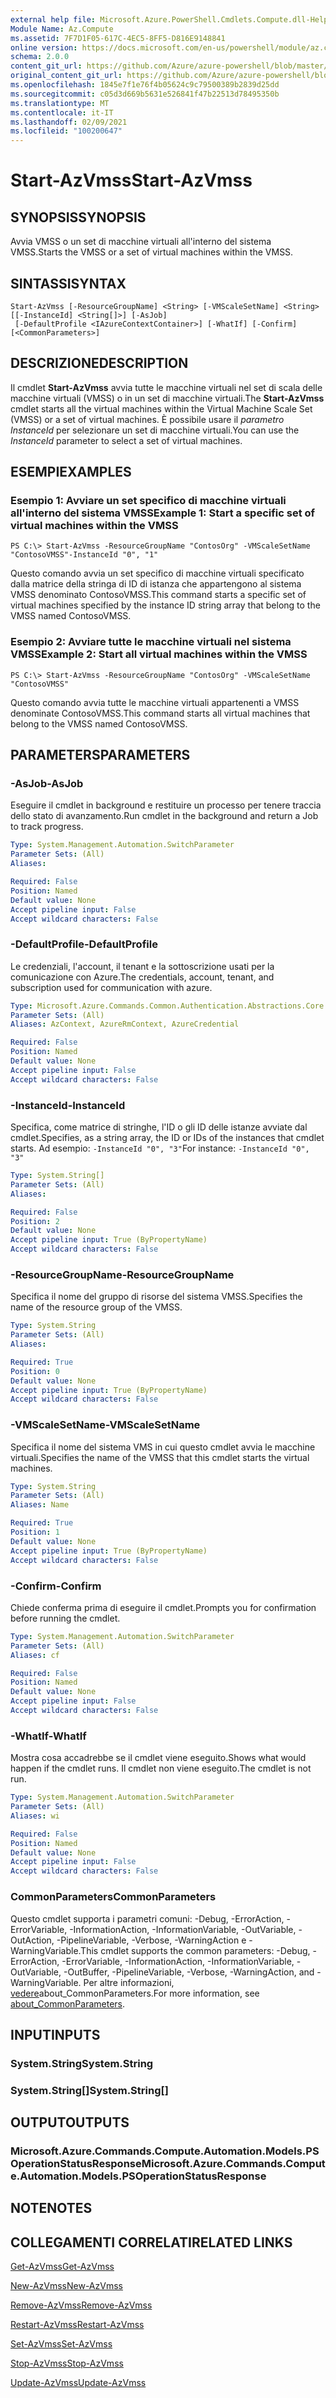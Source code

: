 ```yaml
---
external help file: Microsoft.Azure.PowerShell.Cmdlets.Compute.dll-Help.xml
Module Name: Az.Compute
ms.assetid: 7F7D1F05-617C-4EC5-8FF5-D816E9148841
online version: https://docs.microsoft.com/en-us/powershell/module/az.compute/start-azvmss
schema: 2.0.0
content_git_url: https://github.com/Azure/azure-powershell/blob/master/src/Compute/Compute/help/Start-AzVmss.md
original_content_git_url: https://github.com/Azure/azure-powershell/blob/master/src/Compute/Compute/help/Start-AzVmss.md
ms.openlocfilehash: 1845e7f1e76f4b05624c9c79500389b2839d25dd
ms.sourcegitcommit: c05d3d669b5631e526841f47b22513d78495350b
ms.translationtype: MT
ms.contentlocale: it-IT
ms.lasthandoff: 02/09/2021
ms.locfileid: "100200647"
---
```

# <span data-ttu-id="ef6f5-101">Start-AzVmss</span><span class="sxs-lookup"><span data-stu-id="ef6f5-101">Start-AzVmss</span></span>

## <span data-ttu-id="ef6f5-102">SYNOPSIS</span><span class="sxs-lookup"><span data-stu-id="ef6f5-102">SYNOPSIS</span></span>
<span data-ttu-id="ef6f5-103">Avvia VMSS o un set di macchine virtuali all'interno del sistema VMSS.</span><span class="sxs-lookup"><span data-stu-id="ef6f5-103">Starts the VMSS or a set of virtual machines within the VMSS.</span></span>

## <span data-ttu-id="ef6f5-104">SINTASSI</span><span class="sxs-lookup"><span data-stu-id="ef6f5-104">SYNTAX</span></span>

```
Start-AzVmss [-ResourceGroupName] <String> [-VMScaleSetName] <String> [[-InstanceId] <String[]>] [-AsJob]
 [-DefaultProfile <IAzureContextContainer>] [-WhatIf] [-Confirm] [<CommonParameters>]
```

## <span data-ttu-id="ef6f5-105">DESCRIZIONE</span><span class="sxs-lookup"><span data-stu-id="ef6f5-105">DESCRIPTION</span></span>
<span data-ttu-id="ef6f5-106">Il cmdlet **Start-AzVmss** avvia tutte le macchine virtuali nel set di scala delle macchine virtuali (VMSS) o in un set di macchine virtuali.</span><span class="sxs-lookup"><span data-stu-id="ef6f5-106">The **Start-AzVmss** cmdlet starts all the virtual machines within the Virtual Machine Scale Set (VMSS) or a set of virtual machines.</span></span>
<span data-ttu-id="ef6f5-107">È possibile usare il *parametro InstanceId* per selezionare un set di macchine virtuali.</span><span class="sxs-lookup"><span data-stu-id="ef6f5-107">You can use the *InstanceId* parameter to select a set of virtual machines.</span></span>

## <span data-ttu-id="ef6f5-108">ESEMPI</span><span class="sxs-lookup"><span data-stu-id="ef6f5-108">EXAMPLES</span></span>

### <span data-ttu-id="ef6f5-109">Esempio 1: Avviare un set specifico di macchine virtuali all'interno del sistema VMSS</span><span class="sxs-lookup"><span data-stu-id="ef6f5-109">Example 1: Start a specific set of virtual machines within the VMSS</span></span>
```
PS C:\> Start-AzVmss -ResourceGroupName "ContosOrg" -VMScaleSetName "ContosoVMSS"-InstanceId "0", "1"
```

<span data-ttu-id="ef6f5-110">Questo comando avvia un set specifico di macchine virtuali specificato dalla matrice della stringa di ID di istanza che appartengono al sistema VMSS denominato ContosoVMSS.</span><span class="sxs-lookup"><span data-stu-id="ef6f5-110">This command starts a specific set of virtual machines specified by the instance ID string array that belong to the VMSS named ContosoVMSS.</span></span>

### <span data-ttu-id="ef6f5-111">Esempio 2: Avviare tutte le macchine virtuali nel sistema VMSS</span><span class="sxs-lookup"><span data-stu-id="ef6f5-111">Example 2: Start all virtual machines within the VMSS</span></span>
```
PS C:\> Start-AzVmss -ResourceGroupName "ContosOrg" -VMScaleSetName "ContosoVMSS"
```

<span data-ttu-id="ef6f5-112">Questo comando avvia tutte le macchine virtuali appartenenti a VMSS denominate ContosoVMSS.</span><span class="sxs-lookup"><span data-stu-id="ef6f5-112">This command starts all virtual machines that belong to the VMSS named ContosoVMSS.</span></span>

## <span data-ttu-id="ef6f5-113">PARAMETERS</span><span class="sxs-lookup"><span data-stu-id="ef6f5-113">PARAMETERS</span></span>

### <span data-ttu-id="ef6f5-114">-AsJob</span><span class="sxs-lookup"><span data-stu-id="ef6f5-114">-AsJob</span></span>
<span data-ttu-id="ef6f5-115">Eseguire il cmdlet in background e restituire un processo per tenere traccia dello stato di avanzamento.</span><span class="sxs-lookup"><span data-stu-id="ef6f5-115">Run cmdlet in the background and return a Job to track progress.</span></span>

```yaml
Type: System.Management.Automation.SwitchParameter
Parameter Sets: (All)
Aliases:

Required: False
Position: Named
Default value: None
Accept pipeline input: False
Accept wildcard characters: False
```

### <span data-ttu-id="ef6f5-116">-DefaultProfile</span><span class="sxs-lookup"><span data-stu-id="ef6f5-116">-DefaultProfile</span></span>
<span data-ttu-id="ef6f5-117">Le credenziali, l'account, il tenant e la sottoscrizione usati per la comunicazione con Azure.</span><span class="sxs-lookup"><span data-stu-id="ef6f5-117">The credentials, account, tenant, and subscription used for communication with azure.</span></span>

```yaml
Type: Microsoft.Azure.Commands.Common.Authentication.Abstractions.Core.IAzureContextContainer
Parameter Sets: (All)
Aliases: AzContext, AzureRmContext, AzureCredential

Required: False
Position: Named
Default value: None
Accept pipeline input: False
Accept wildcard characters: False
```

### <span data-ttu-id="ef6f5-118">-InstanceId</span><span class="sxs-lookup"><span data-stu-id="ef6f5-118">-InstanceId</span></span>
<span data-ttu-id="ef6f5-119">Specifica, come matrice di stringhe, l'ID o gli ID delle istanze avviate dal cmdlet.</span><span class="sxs-lookup"><span data-stu-id="ef6f5-119">Specifies, as a string array, the ID or IDs of the instances that cmdlet starts.</span></span>
<span data-ttu-id="ef6f5-120">Ad esempio: `-InstanceId "0", "3"`</span><span class="sxs-lookup"><span data-stu-id="ef6f5-120">For instance: `-InstanceId "0", "3"`</span></span>

```yaml
Type: System.String[]
Parameter Sets: (All)
Aliases:

Required: False
Position: 2
Default value: None
Accept pipeline input: True (ByPropertyName)
Accept wildcard characters: False
```

### <span data-ttu-id="ef6f5-121">-ResourceGroupName</span><span class="sxs-lookup"><span data-stu-id="ef6f5-121">-ResourceGroupName</span></span>
<span data-ttu-id="ef6f5-122">Specifica il nome del gruppo di risorse del sistema VMSS.</span><span class="sxs-lookup"><span data-stu-id="ef6f5-122">Specifies the name of the resource group of the VMSS.</span></span>

```yaml
Type: System.String
Parameter Sets: (All)
Aliases:

Required: True
Position: 0
Default value: None
Accept pipeline input: True (ByPropertyName)
Accept wildcard characters: False
```

### <span data-ttu-id="ef6f5-123">-VMScaleSetName</span><span class="sxs-lookup"><span data-stu-id="ef6f5-123">-VMScaleSetName</span></span>
<span data-ttu-id="ef6f5-124">Specifica il nome del sistema VMS in cui questo cmdlet avvia le macchine virtuali.</span><span class="sxs-lookup"><span data-stu-id="ef6f5-124">Specifies the name of the VMSS that this cmdlet starts the virtual machines.</span></span>

```yaml
Type: System.String
Parameter Sets: (All)
Aliases: Name

Required: True
Position: 1
Default value: None
Accept pipeline input: True (ByPropertyName)
Accept wildcard characters: False
```

### <span data-ttu-id="ef6f5-125">-Confirm</span><span class="sxs-lookup"><span data-stu-id="ef6f5-125">-Confirm</span></span>
<span data-ttu-id="ef6f5-126">Chiede conferma prima di eseguire il cmdlet.</span><span class="sxs-lookup"><span data-stu-id="ef6f5-126">Prompts you for confirmation before running the cmdlet.</span></span>

```yaml
Type: System.Management.Automation.SwitchParameter
Parameter Sets: (All)
Aliases: cf

Required: False
Position: Named
Default value: None
Accept pipeline input: False
Accept wildcard characters: False
```

### <span data-ttu-id="ef6f5-127">-WhatIf</span><span class="sxs-lookup"><span data-stu-id="ef6f5-127">-WhatIf</span></span>
<span data-ttu-id="ef6f5-128">Mostra cosa accadrebbe se il cmdlet viene eseguito.</span><span class="sxs-lookup"><span data-stu-id="ef6f5-128">Shows what would happen if the cmdlet runs.</span></span> <span data-ttu-id="ef6f5-129">Il cmdlet non viene eseguito.</span><span class="sxs-lookup"><span data-stu-id="ef6f5-129">The cmdlet is not run.</span></span>

```yaml
Type: System.Management.Automation.SwitchParameter
Parameter Sets: (All)
Aliases: wi

Required: False
Position: Named
Default value: None
Accept pipeline input: False
Accept wildcard characters: False
```

### <span data-ttu-id="ef6f5-130">CommonParameters</span><span class="sxs-lookup"><span data-stu-id="ef6f5-130">CommonParameters</span></span>
<span data-ttu-id="ef6f5-131">Questo cmdlet supporta i parametri comuni: -Debug, -ErrorAction, -ErrorVariable, -InformationAction, -InformationVariable, -OutVariable, -OutAction, -PipelineVariable, -Verbose, -WarningAction e -WarningVariable.</span><span class="sxs-lookup"><span data-stu-id="ef6f5-131">This cmdlet supports the common parameters: -Debug, -ErrorAction, -ErrorVariable, -InformationAction, -InformationVariable, -OutVariable, -OutBuffer, -PipelineVariable, -Verbose, -WarningAction, and -WarningVariable.</span></span> <span data-ttu-id="ef6f5-132">Per altre informazioni, [vedere](http://go.microsoft.com/fwlink/?LinkID=113216)about_CommonParameters.</span><span class="sxs-lookup"><span data-stu-id="ef6f5-132">For more information, see [about_CommonParameters](http://go.microsoft.com/fwlink/?LinkID=113216).</span></span>

## <span data-ttu-id="ef6f5-133">INPUT</span><span class="sxs-lookup"><span data-stu-id="ef6f5-133">INPUTS</span></span>

### <span data-ttu-id="ef6f5-134">System.String</span><span class="sxs-lookup"><span data-stu-id="ef6f5-134">System.String</span></span>

### <span data-ttu-id="ef6f5-135">System.String[]</span><span class="sxs-lookup"><span data-stu-id="ef6f5-135">System.String[]</span></span>

## <span data-ttu-id="ef6f5-136">OUTPUT</span><span class="sxs-lookup"><span data-stu-id="ef6f5-136">OUTPUTS</span></span>

### <span data-ttu-id="ef6f5-137">Microsoft.Azure.Commands.Compute.Automation.Models.PSOperationStatusResponse</span><span class="sxs-lookup"><span data-stu-id="ef6f5-137">Microsoft.Azure.Commands.Compute.Automation.Models.PSOperationStatusResponse</span></span>

## <span data-ttu-id="ef6f5-138">NOTE</span><span class="sxs-lookup"><span data-stu-id="ef6f5-138">NOTES</span></span>

## <span data-ttu-id="ef6f5-139">COLLEGAMENTI CORRELATI</span><span class="sxs-lookup"><span data-stu-id="ef6f5-139">RELATED LINKS</span></span>

[<span data-ttu-id="ef6f5-140">Get-AzVmss</span><span class="sxs-lookup"><span data-stu-id="ef6f5-140">Get-AzVmss</span></span>](./Get-AzVmss.md)

[<span data-ttu-id="ef6f5-141">New-AzVmss</span><span class="sxs-lookup"><span data-stu-id="ef6f5-141">New-AzVmss</span></span>](./New-AzVmss.md)

[<span data-ttu-id="ef6f5-142">Remove-AzVmss</span><span class="sxs-lookup"><span data-stu-id="ef6f5-142">Remove-AzVmss</span></span>](./Remove-AzVmss.md)

[<span data-ttu-id="ef6f5-143">Restart-AzVmss</span><span class="sxs-lookup"><span data-stu-id="ef6f5-143">Restart-AzVmss</span></span>](./Restart-AzVmss.md)

[<span data-ttu-id="ef6f5-144">Set-AzVmss</span><span class="sxs-lookup"><span data-stu-id="ef6f5-144">Set-AzVmss</span></span>](./Set-AzVmss.md)

[<span data-ttu-id="ef6f5-145">Stop-AzVmss</span><span class="sxs-lookup"><span data-stu-id="ef6f5-145">Stop-AzVmss</span></span>](./Stop-AzVmss.md)

[<span data-ttu-id="ef6f5-146">Update-AzVmss</span><span class="sxs-lookup"><span data-stu-id="ef6f5-146">Update-AzVmss</span></span>](./Update-AzVmss.md)


